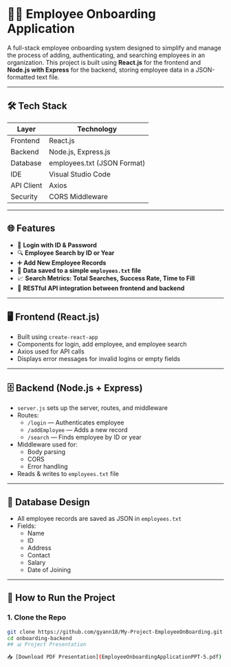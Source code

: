 # 👩‍💼 Employee Onboarding Application

A full-stack employee onboarding system designed to simplify and manage the process of adding, authenticating, and searching employees in an organization. 
This project is built using **React.js** for the frontend and **Node.js with Express** for the backend, storing employee data in a JSON-formatted text file.

---

## 🛠️ Tech Stack

| Layer      | Technology         |
|------------|--------------------|
| Frontend   | React.js           |
| Backend    | Node.js, Express.js|
| Database   | employees.txt (JSON Format) |
| IDE        | Visual Studio Code |
| API Client | Axios              |
| Security   | CORS Middleware    |

---

## 🌐 Features

- 🔐 **Login with ID & Password**  
- 🔍 **Employee Search by ID or Year**
- ➕ **Add New Employee Records**
- 📄 **Data saved to a simple `employees.txt` file**
- 📈 **Search Metrics: Total Searches, Success Rate, Time to Fill**
- 🚀 **RESTful API integration between frontend and backend**

---

## 🖥️ Frontend (React.js)

- Built using `create-react-app`
- Components for login, add employee, and employee search
- Axios used for API calls
- Displays error messages for invalid logins or empty fields

---

## 🗄️ Backend (Node.js + Express)

- `server.js` sets up the server, routes, and middleware
- Routes:
  - `/login` — Authenticates employee
  - `/addEmployee` — Adds a new record
  - `/search` — Finds employee by ID or year
- Middleware used for:
  - Body parsing
  - CORS
  - Error handling
- Reads & writes to `employees.txt` file

---

## 📁 Database Design

- All employee records are saved as JSON in `employees.txt`
- Fields:
  - Name
  - ID
  - Address
  - Contact
  - Salary
  - Date of Joining

---

## 🚀 How to Run the Project

### 1. Clone the Repo
```bash
git clone https://github.com/gyann18/My-Project-EmployeeOnBoarding.git
cd onboarding-backend
## 📊 Project Presentation

📥 [Download PDF Presentation](EmployeeOnboardingApplicationPPT-5.pdf)
